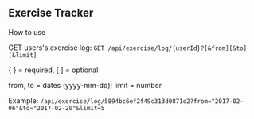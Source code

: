 Exercise Tracker
------

How to use

GET users's exercise log: ```GET /api/exercise/log/{userId}?[&from][&to][&limit]```

{ } = required, [ ] = optional

from, to = dates (yyyy-mm-dd); limit = number

Example: ```/api/exercise/log/5894bc6ef2f49c313d0871e2?from="2017-02-06"&to="2017-02-20"&limit=5```
